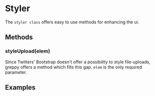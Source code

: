 # Styler

The `styler class` offers easy to use methods for enhancing the ui.

## Methods

### styleUpload(elem)

Since Twitters' Bootstrap doesn't offer a possibility to style file-uploads,
greppy offers a method which fills this gap.
`elem` is the only required parameter.

## Examples




